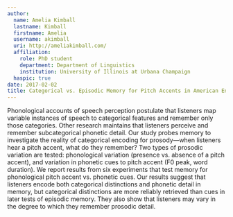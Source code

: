 ```yaml
---
author:
  name: Amelia Kimball
  lastname: Kimball
  firstname: Amelia
  username: akimball
  uri: http://ameliakimball.com/
  affiliation:
    role: PhD student
    department: Department of Linguistics
    institution: University of Illinois at Urbana Champaign
  haspic: true
date: 2017-02-02
title: Categorical vs. Episodic Memory for Pitch Accents in American English
---
```

Phonological accounts of speech perception postulate that listeners map variable
instances of speech to categorical features and remember only those categories.
Other research maintains that listeners perceive and remember subcategorical
phonetic detail. Our study probes memory to investigate the reality of categorical
encoding for prosody—when listeners hear a pitch accent, what do they remember?
Two types of prosodic variation are tested: phonological variation (presence
vs. absence of a pitch accent), and variation in phonetic cues to pitch accent
(F0 peak, word duration). We report results from six experiments that test
memory for phonological pitch accent vs. phonetic cues. Our results suggest
that listeners encode both categorical distinctions and phonetic detail in
memory, but categorical distinctions are more reliably retrieved than cues
in later tests of episodic memory. They also show that listeners may vary
in the degree to which they remember prosodic detail.

